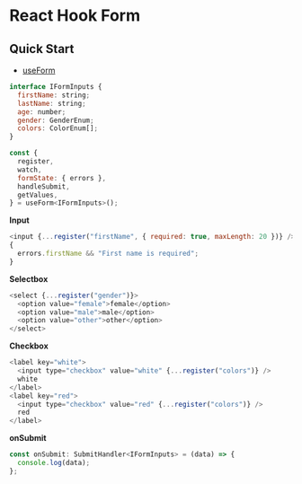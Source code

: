 # React Hook Form

## Quick Start

- [useForm](https://react-hook-form.com/api/useform)

```js
interface IFormInputs {
  firstName: string;
  lastName: string;
  age: number;
  gender: GenderEnum;
  colors: ColorEnum[];
}

const {
  register,
  watch,
  formState: { errors },
  handleSubmit,
  getValues,
} = useForm<IFormInputs>();
```

**Input**

```js
<input {...register("firstName", { required: true, maxLength: 20 })} />;
{
  errors.firstName && "First name is required";
}
```

**Selectbox**

```js
<select {...register("gender")}>
  <option value="female">female</option>
  <option value="male">male</option>
  <option value="other">other</option>
</select>
```

**Checkbox**

```js
<label key="white">
  <input type="checkbox" value="white" {...register("colors")} />
  white
</label>
<label key="red">
  <input type="checkbox" value="red" {...register("colors")} />
  red
</label>
```

**onSubmit**

```js
const onSubmit: SubmitHandler<IFormInputs> = (data) => {
  console.log(data);
};
```
